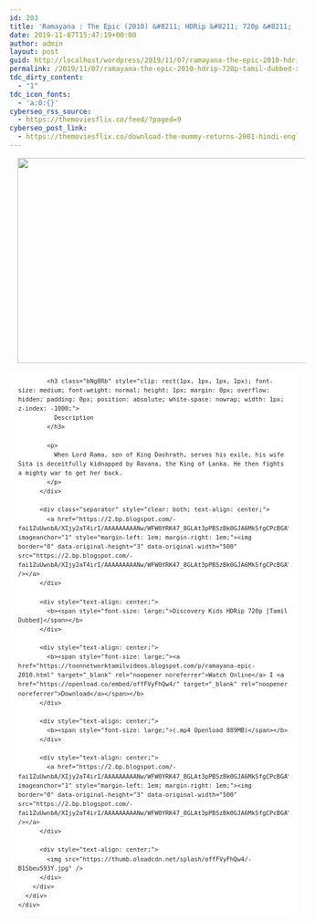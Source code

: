 ```yaml
---
id: 203
title: 'Ramayana : The Epic (2010) &#8211; HDRip &#8211; 720p &#8211; [Tamil Dubbed] &#8211; x264 &#8211; 900MB'
date: 2019-11-07T15:47:19+00:00
author: admin
layout: post
guid: http://localhost/wordpress/2019/11/07/ramayana-the-epic-2010-hdrip-720p-tamil-dubbed-x264-900mb/
permalink: /2019/11/07/ramayana-the-epic-2010-hdrip-720p-tamil-dubbed-x264-900mb/
tdc_dirty_content:
  - "1"
tdc_icon_fonts:
  - 'a:0:{}'
cyberseo_rss_source:
  - https://themoviesflix.co/feed/?paged=9
cyberseo_post_link:
  - https://themoviesflix.co/download-the-mummy-returns-2001-hindi-english-480p-720p-1080p/
---
```

<div dir="ltr" style="text-align: left;" trbidi="on">
  <div class="separator" style="clear: both; text-align: center;">
    <a href="https://3.bp.blogspot.com/-dZsXRrs7cFI/XJ3Ka5g_rsI/AAAAAAAAAZU/fhODlY6f-cMEf5peAJaVxNNfnToahdJXACLcBGAs/s1600/maxresdefault.jpg" imageanchor="1" style="margin-left: 1em; margin-right: 1em;"><img loading="lazy" border="0" data-original-height="720" data-original-width="1280" height="360" src="https://3.bp.blogspot.com/-dZsXRrs7cFI/XJ3Ka5g_rsI/AAAAAAAAAZU/fhODlY6f-cMEf5peAJaVxNNfnToahdJXACLcBGAs/s640/maxresdefault.jpg" width="640" /></a>
  </div>
  
  <div class="mod" data-hveid="CAoQAA" data-md="50" data-ved="2ahUKEwj59rP96qbhAhURfSsKHdujB6IQkCkwF3oECAoQAA" lang="en-IN" style="-webkit-text-stroke-width: 0px; background-color: white; border-radius: 8px; clear: none; color: #222222; font-family: arial, sans-serif; font-style: normal; font-variant-caps: normal; font-variant-ligatures: normal; letter-spacing: normal; line-height: 1.54; orphans: 2; padding-left: 15px; padding-right: 15px; padding-top: 0px; text-align: left; text-decoration-color: initial; text-decoration-style: initial; text-indent: 0px; text-transform: none; white-space: normal; widows: 2; word-spacing: 0px;">
    <div class="PZPZlf hb8SAc kno-fb-ctx" data-attrid="description" data-hveid="CAoQAQ" data-ved="2ahUKEwj59rP96qbhAhURfSsKHdujB6IQziAoADAXegQIChAB" style="margin: 13px 0px; overflow: hidden;">
      <div class="r-iOpwk_w40goc" jsl="$t t-oF0h478wPRI;$x 0;">
        <div class="kno-rdesc r-i9pkrKR8ZHnI" data-rtid="i9pkrKR8ZHnI" jsaction="sngtp:r.Eddvt4h-GI8;tp_btn:r.Eddvt4h-GI8" jsl="$t t-JgTEvN6zUII;$x 0;">
          <div style="font-size: small; font-weight: 400;">
            <h3 class="bNg8Rb" style="clip: rect(1px, 1px, 1px, 1px); font-size: medium; font-weight: normal; height: 1px; margin: 0px; overflow: hidden; padding: 0px; position: absolute; white-space: nowrap; width: 1px; z-index: -1000;">
            </h3>
            
            <h3 class="bNg8Rb" style="clip: rect(1px, 1px, 1px, 1px); font-size: medium; font-weight: normal; height: 1px; margin: 0px; overflow: hidden; padding: 0px; position: absolute; white-space: nowrap; width: 1px; z-index: -1000;">
              Description
            </h3>
            
            <p>
              When Lord Rama, son of King Dashrath, serves his exile, his wife Sita is deceitfully kidnapped by Ravana, the King of Lanka. He then fights a mighty war to get her back.
            </p>
          </div>
          
          <div class="separator" style="clear: both; text-align: center;">
            <a href="https://2.bp.blogspot.com/-fai1ZuUwnbA/XIjy2aT4irI/AAAAAAAAANw/WFW0YRK47_8GLAt3pPBSzBk0GJA6Mk5fgCPcBGAYYCw/s1600/torrborder.gif" imageanchor="1" style="margin-left: 1em; margin-right: 1em;"><img border="0" data-original-height="3" data-original-width="500" src="https://2.bp.blogspot.com/-fai1ZuUwnbA/XIjy2aT4irI/AAAAAAAAANw/WFW0YRK47_8GLAt3pPBSzBk0GJA6Mk5fgCPcBGAYYCw/s1600/torrborder.gif" /></a>
          </div>
          
          <div style="text-align: center;">
            <b><span style="font-size: large;">Discovery Kids HDRip 720p [Tamil Dubbed]</span></b>
          </div>
          
          <div style="text-align: center;">
            <b><span style="font-size: large;"><a href="https://toonnetworktamilvideos.blogspot.com/p/ramayana-epic-2010.html" target="_blank" rel="noopener noreferrer">Watch Online</a> I <a href="https://openload.co/embed/offFVyFhQw4/" target="_blank" rel="noopener noreferrer">Download</a></span></b>
          </div>
          
          <div style="text-align: center;">
            <b><span style="font-size: large;">(.mp4 Openload 889MB)</span></b>
          </div>
          
          <div style="text-align: center;">
            <a href="https://2.bp.blogspot.com/-fai1ZuUwnbA/XIjy2aT4irI/AAAAAAAAANw/WFW0YRK47_8GLAt3pPBSzBk0GJA6Mk5fgCPcBGAYYCw/s1600/torrborder.gif" imageanchor="1" style="margin-left: 1em; margin-right: 1em;"><img border="0" data-original-height="3" data-original-width="500" src="https://2.bp.blogspot.com/-fai1ZuUwnbA/XIjy2aT4irI/AAAAAAAAANw/WFW0YRK47_8GLAt3pPBSzBk0GJA6Mk5fgCPcBGAYYCw/s1600/torrborder.gif" /></a>
          </div>
          
          <div style="text-align: center;">
            <img src="https://thumb.oloadcdn.net/splash/offFVyFhQw4/-B1SbeuS93Y.jpg" />
          </div>
        </div>
      </div>
    </div>
  </div>
</div>